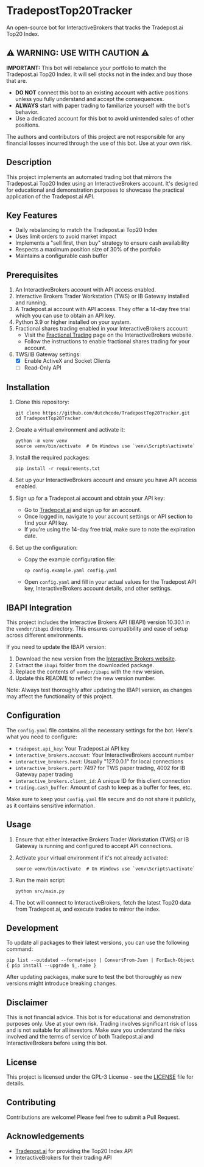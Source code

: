 # TradepostTop20Tracker

An open-source bot for InteractiveBrokers that tracks the Tradepost.ai Top20 Index.

## ⚠️ WARNING: USE WITH CAUTION ⚠️

**IMPORTANT:** This bot will rebalance your portfolio to match the Tradepost.ai Top20 Index. It will sell stocks not in
the index and buy those that are.

- **DO NOT** connect this bot to an existing account with active positions unless you fully understand and accept the consequences.
- **ALWAYS** start with paper trading to familiarize yourself with the bot's behavior.
- Use a dedicated account for this bot to avoid unintended sales of other positions.

The authors and contributors of this project are not responsible for any financial losses incurred through the use of this bot. Use at your own risk.

## Description

This project implements an automated trading bot that mirrors the Tradepost.ai Top20 Index using an InteractiveBrokers account. It's designed for educational and demonstration purposes to showcase the practical application of the Tradepost.ai API.

## Key Features

- Daily rebalancing to match the Tradepost.ai Top20 Index
- Uses limit orders to avoid market impact
- Implements a "sell first, then buy" strategy to ensure cash availability
- Respects a maximum position size of 30% of the portfolio
- Maintains a configurable cash buffer

## Prerequisites

1. An InteractiveBrokers account with API access enabled.
2. Interactive Brokers Trader Workstation (TWS) or IB Gateway installed and running.
3. A Tradepost.ai account with API access. They offer a 14-day free trial which you can use to obtain an API key.
4. Python 3.9 or higher installed on your system.
5. Fractional shares trading enabled in your InteractiveBrokers account:
   - Visit the [Fractional Trading](https://www.interactivebrokers.com/en/trading/fractional-trading.php) page on the InteractiveBrokers website.
   - Follow the instructions to enable fractional shares trading for your account.
6. TWS/IB Gateway settings: 
   - [x] Enable ActiveX and Socket Clients
   - [ ] Read-Only API

## Installation

1. Clone this repository:
   ```
   git clone https://github.com/dutchcode/TradepostTop20Tracker.git
   cd TradepostTop20Tracker
   ```

2. Create a virtual environment and activate it:
   ```
   python -m venv venv
   source venv/bin/activate  # On Windows use `venv\Scripts\activate`
   ```

3. Install the required packages:
   ```
   pip install -r requirements.txt
   ```

4. Set up your InteractiveBrokers account and ensure you have API access enabled.

5. Sign up for a Tradepost.ai account and obtain your API key:
   - Go to [Tradepost.ai](https://tradepost.ai) and sign up for an account.
   - Once logged in, navigate to your account settings or API section to find your API key.
   - If you're using the 14-day free trial, make sure to note the expiration date.

6. Set up the configuration:
   - Copy the example configuration file:
     ```
     cp config.example.yaml config.yaml
     ```
   - Open `config.yaml` and fill in your actual values for the Tradepost API key, InteractiveBrokers account details, and other settings.

## IBAPI Integration

This project includes the Interactive Brokers API (IBAPI) version 10.30.1 in the `vendor/ibapi` directory. This ensures compatibility and ease of setup across different environments.

If you need to update the IBAPI version:

1. Download the new version from the [Interactive Brokers website](https://interactivebrokers.github.io/).
2. Extract the `ibapi` folder from the downloaded package.
3. Replace the contents of `vendor/ibapi` with the new version.
4. Update this README to reflect the new version number.

Note: Always test thoroughly after updating the IBAPI version, as changes may affect the functionality of this project.

## Configuration

The `config.yaml` file contains all the necessary settings for the bot. Here's what you need to configure:

- `tradepost.api_key`: Your Tradepost.ai API key
- `interactive_brokers.account`: Your InteractiveBrokers account number
- `interactive_brokers.host`: Usually "127.0.0.1" for local connections
- `interactive_brokers.port`: 7497 for TWS paper trading, 4002 for IB Gateway paper trading
- `interactive_brokers.client_id`: A unique ID for this client connection
- `trading.cash_buffer`: Amount of cash to keep as a buffer for fees, etc.

Make sure to keep your `config.yaml` file secure and do not share it publicly, as it contains sensitive information.

## Usage

1. Ensure that either Interactive Brokers Trader Workstation (TWS) or IB Gateway is running and configured to accept API connections.

2. Activate your virtual environment if it's not already activated:
   ```
   source venv/bin/activate  # On Windows use `venv\Scripts\activate`
   ```

3. Run the main script:
   ```
   python src/main.py
   ```

4. The bot will connect to InteractiveBrokers, fetch the latest Top20 data from Tradepost.ai, and execute trades to mirror the index.

## Development

To update all packages to their latest versions, you can use the following command:

```
pip list --outdated --format=json | ConvertFrom-Json | ForEach-Object { pip install --upgrade $_.name }
```

After updating packages, make sure to test the bot thoroughly as new versions might introduce breaking changes.

## Disclaimer

This is not financial advice. This bot is for educational and demonstration purposes only. Use at your own risk. Trading involves significant risk of loss and is not suitable for all investors. Make sure you understand the risks involved and the terms of service of both Tradepost.ai and InteractiveBrokers before using this bot.

## License

This project is licensed under the GPL-3 License - see the [LICENSE](LICENSE) file for details.

## Contributing

Contributions are welcome! Please feel free to submit a Pull Request.

## Acknowledgements

- [Tradepost.ai](https://tradepost.ai) for providing the Top20 Index API
- InteractiveBrokers for their trading API
